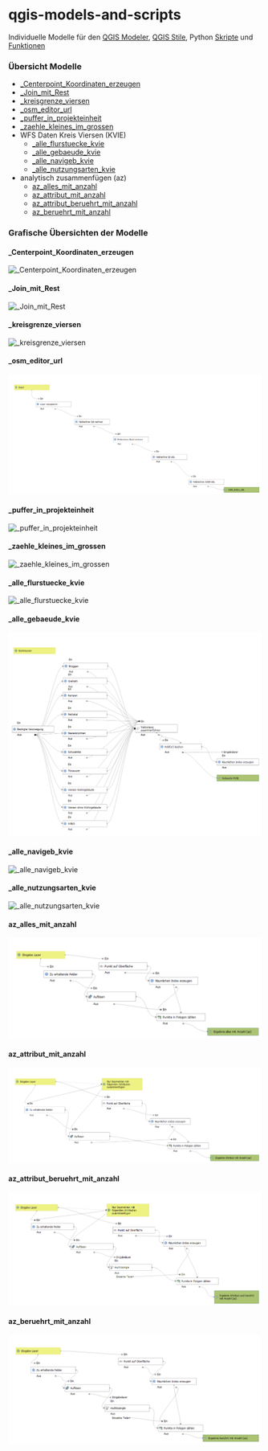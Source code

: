 # qgis-models-and-scripts
Individuelle Modelle für den [QGIS Modeler](https://docs.qgis.org/latest/de/docs/user_manual/processing/modeler.html), [QGIS Stile](https://docs.qgis.org/latest/de/docs/user_manual/appendices/qgis_file_formats.html?highlight=qml#qml-the-qgis-style-file-format), Python [Skripte](https://docs.qgis.org/latest/de/docs/user_manual/processing/scripts.html) und [Funktionen](https://docs.qgis.org/latest/de/docs/user_manual/working_with_vector/expression.html#function-editor)

### Übersicht Modelle

- [_Centerpoint_Koordinaten_erzeugen](#_Centerpoint_Koordinaten_erzeugen)
- [_Join_mit_Rest](#_Join_mit_Rest)
- [_kreisgrenze_viersen](#_kreisgrenze_viersen)
- [_osm_editor_url](#_osm_editor_url)
- [_puffer_in_projekteinheit](#_puffer_in_projekteinheit)
- [_zaehle_kleines_im_grossen](#_zaehle_kleines_im_grossen)
- WFS Daten Kreis Viersen (KVIE)
  - [_alle_flurstuecke_kvie](#_alle_flurstuecke_kvie)
  - [_alle_gebaeude_kvie](#_alle_gebaeude_kvie)
  - [_alle_navigeb_kvie](#_alle_navigeb_kvie)
  - [_alle_nutzungsarten_kvie](#_alle_nutzungsarten_kvie)
- analytisch zusammenfügen (az)
  - [az_alles_mit_anzahl](#az_alles_mit_anzahl)
  - [az_attribut_mit_anzahl](#az_attribut_mit_anzahl)
  - [az_attribut_beruehrt_mit_anzahl](#az_attribut_beruehrt_mit_anzahl)
  - [az_beruehrt_mit_anzahl](#az_beruehrt_mit_anzahl)

### Grafische Übersichten der Modelle

#### _Centerpoint_Koordinaten_erzeugen

![_Centerpoint_Koordinaten_erzeugen](models/_Centerpoint_Koordinaten_erzeugen.png "_Centerpoint_Koordinaten_erzeugen")

#### _Join_mit_Rest

![_Join_mit_Rest](models/_Join_mit_Rest.png "_Join_mit_Rest")

#### _kreisgrenze_viersen

![_kreisgrenze_viersen](models/_kreisgrenze_viersen.png "_kreisgrenze_viersen")

#### _osm_editor_url

![_osm_editor_url](models/_osm_editor_url.png "_osm_editor_url")

#### _puffer_in_projekteinheit

![_puffer_in_projekteinheit](models/_puffer_in_projekteinheit.png "_puffer_in_projekteinheit")

#### _zaehle_kleines_im_grossen

![_zaehle_kleines_im_grossen](models/_zaehle_kleines_im_grossen.png "_zaehle_kleines_im_grossen")

#### _alle_flurstuecke_kvie

![_alle_flurstuecke_kvie](models/wfs_daten_kvie/_alle_flurstuecke_kvie.png "_alle_flurstuecke_kvie")

#### _alle_gebaeude_kvie

![_alle_gebaeude_kvie](models/wfs_daten_kvie/_alle_gebaeude_kvie.png "_alle_gebaeude_kvie")

#### _alle_navigeb_kvie

![_alle_navigeb_kvie](models/wfs_daten_kvie/_alle_navigeb_kvie.png "_alle_navigeb_kvie")

#### _alle_nutzungsarten_kvie

![_alle_nutzungsarten_kvie](models/wfs_daten_kvie/_alle_nutzungsarten_kvie.png "_alle_nutzungsarten_kvie")

#### az_alles_mit_anzahl

![az_alles_mit_anzahl](models/analytisch_zusammenfuegen/az_alles_mit_anzahl.png "az_alles_mit_anzahl")

#### az_attribut_mit_anzahl

![az_attribut_mit_anzahl](models/analytisch_zusammenfuegen/az_attribut_mit_anzahl.png "az_attribut_mit_anzahl")

#### az_attribut_beruehrt_mit_anzahl

![az_attribut_beruehrt_mit_anzahl](models/analytisch_zusammenfuegen/az_attribut_beruehrt_mit_anzahl.png "az_attribut_beruehrt_mit_anzahl")

#### az_beruehrt_mit_anzahl

![az_beruehrt_mit_anzahl](models/analytisch_zusammenfuegen/az_beruehrt_mit_anzahl.png "az_beruehrt_mit_anzahl")
